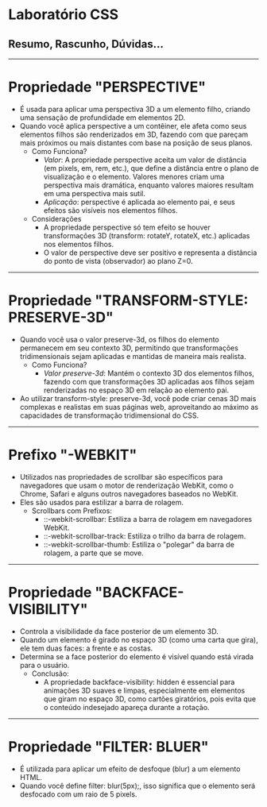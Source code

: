 # Laboratório CSS
## Resumo, Rascunho, Dúvidas...
---
# Propriedade "PERSPECTIVE"
* É usada para aplicar uma perspectiva 3D a um elemento filho, criando uma sensação de profundidade em elementos 2D.
* Quando você aplica perspective a um contêiner, ele afeta como seus elementos filhos são renderizados em 3D, fazendo com que pareçam mais próximos ou mais distantes com base na posição de seus planos.
  - Como Funciona? 
    - *Valor*: A propriedade perspective aceita um valor de distância (em pixels, em, rem, etc.), que define a distância entre o plano de visualização e o elemento. Valores menores criam uma perspectiva mais dramática, enquanto valores maiores resultam em uma perspectiva mais sutil.
    - *Aplicação*: perspective é aplicada ao elemento pai, e seus efeitos são visíveis nos elementos filhos.
  - Considerações
    - A propriedade perspective só tem efeito se houver transformações 3D (transform: rotateY, rotateX, etc.) aplicadas nos elementos filhos.
    - O valor de perspective deve ser positivo e representa a distância do ponto de vista (observador) ao plano Z=0. 
---
# Propriedade "TRANSFORM-STYLE: PRESERVE-3D"
* Quando você usa o valor preserve-3d, os filhos do elemento permanecem em seu contexto 3D, permitindo que transformações tridimensionais sejam aplicadas e mantidas de maneira mais realista.
  - Como Funciona?
    - *Valor preserve-3d*: Mantém o contexto 3D dos elementos filhos, fazendo com que transformações 3D aplicadas aos filhos sejam renderizadas no espaço 3D em relação ao elemento pai.
* Ao utilizar transform-style: preserve-3d, você pode criar cenas 3D mais complexas e realistas em suas páginas web, aproveitando ao máximo as capacidades de transformação tridimensional do CSS.
---
# Prefixo "-WEBKIT"
* Utilizados nas propriedades de scrollbar são específicos para navegadores que usam o motor de renderização WebKit, como o Chrome, Safari e alguns outros navegadores baseados no WebKit.
* Eles são usados para estilizar a barra de rolagem.
  - Scrollbars com Prefixos:
    - ::-webkit-scrollbar: Estiliza a barra de rolagem em navegadores WebKit.
    - ::-webkit-scrollbar-track: Estiliza o trilho da barra de rolagem.
    - ::-webkit-scrollbar-thumb: Estiliza o "polegar" da barra de rolagem, a parte que se move.
---
# Propriedade "BACKFACE-VISIBILITY"
* Controla a visibilidade da face posterior de um elemento 3D.
* Quando um elemento é girado no espaço 3D (como uma carta que gira), ele tem duas faces: a frente e as costas.
* Determina se a face posterior do elemento é visível quando está virada para o usuário.
  - Conclusão:
    - A propriedade backface-visibility: hidden é essencial para animações 3D suaves e limpas, especialmente em elementos que giram no espaço 3D, como cartões giratórios, pois evita que o conteúdo indesejado apareça durante a rotação.
---
# Propriedade "FILTER: BLUER"
* É utilizada para aplicar um efeito de desfoque (blur) a um elemento HTML.
* Quando você define filter: blur(5px);, isso significa que o elemento será desfocado com um raio de 5 pixels.
